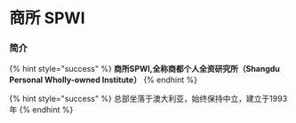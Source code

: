 # 商所 SPWI

### 简介

{% hint style="success" %}
**商所SPWI,全称商都个人全资研究所（Shangdu Personal Wholly-owned Institute）**
{% endhint %}

{% hint style="success" %}
总部坐落于澳大利亚，始终保持中立，建立于1993年
{% endhint %}

